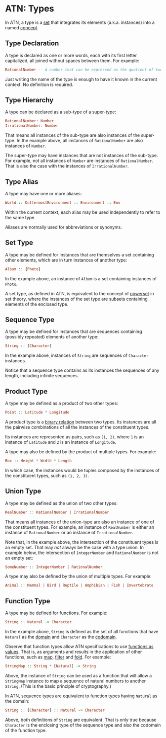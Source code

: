# ATN: Types

In ATN, a type is a [set](https://en.wikipedia.org/wiki/Set_(mathematics)) that integrates its elements (a.k.a. instances) into a named [concept](https://en.wikipedia.org/wiki/Concept).

## Type Declaration

A type is declared as one or more words, each with its first letter capitalized, all joined without spaces between them. For example:


```haskell
RationalNumber -- A number that can be expressed as the quotient of two integers.
```

Just writing the name of the type is enough to have it known in the current context. No definition is required.

## Type Hierarchy

A type can be declared as a sub-type of a super-type:

```haskell
RationalNumber: Number
IrrationalNumber: Number
```

That means all instances of the sub-type are also instances of the super-type. In the example above, all instances of `RationalNumber` are also instances of `Number`.

The super-type may have instances that are not instances of the sub-type. For example, not all instances of `Number` are instances of `RationalNumber`. That is also the case with the instances of `IrrationalNumber`.

## Type Alias

A type may have one or more aliases:

```haskell
World :: OuttermostEnvironment :: Environment :: Env
```

Within the current context, each alias may be used independently to refer to the same type.

Aliases are normally used for abbreviations or synonyms.

## Set Type

A type may be defined for instances that are themselves a set containing other elements, which are in turn instances of another type:

```haskell
Album :: {Photo}
```

In the example above, an instance of `Album` is a set containing instances of `Photo`.

A set type, as defined in ATN, is equivalent to the concept of [powerset](https://en.wikipedia.org/wiki/Power_set) in set theory, where the instances of the set type are subsets containing elements of the enclosed type.

## Sequence Type

A type may be defined for instances that are sequences containing (possibly repeated) elements of another type:

```haskell
String :: [Character]
```

In the example above, instances of `String` are sequences of `Character` instances.

Notice that a sequence type contains as its instances the sequences of any length, including infinite sequences.

## Product Type

A type may be defined as a product of two other types:

```haskell
Point :: Latitude * Longitude
```

A product type is a [binary relation](https://en.wikipedia.org/wiki/Binary_relation) between two types. Its instances are all the pairwise combinations of all the instances of the constituent types.

Its instances are represented as pairs, such as `(1, 2)`, where `1` is an instance of `Latitude` and `2` is an instance of `Longitude`.

A type may also be defined by the product of multiple types. For example:

```haskell
Box :: Height * Width * Length
```

In which case, the instances would be tuples composed by the instances of the constituent types, such as `(1, 2, 3)`.

## Union Type

A type may be defined as the union of two other types:

```haskell
RealNumber :: RationalNumber | IrrationalNumber
```

That means all instances of the union-type are also an instance of one of the constituent types. For example, an instance of `RealNumber` is either an instance of `RationalNumber` or an instance of `IrrationalNumber`.

Note that, in the example above, the intersection of the constituent types is an empty set. That may *not* always be the case with a type union. In example below, the intersection of `IntegerNumber` and `RationalNumber` is not an empty set:

```haskell
SomeNumber :: IntegerNumber | RationalNumber
```

A type may also be defined by the union of multiple types. For example:

```haskell
Animal :: Mammal | Bird | Reptile | Amphibian | Fish | Invertebrate
```

## Function Type

A type may be defined for functions. For example:

```haskell
String :: Natural -> Character
```

In the example above, `String` is defined as the set of all functions that have `Natural` as the [domain](https://en.wikipedia.org/wiki/Domain_of_a_function) and `Character` as the [codomain](https://en.wikipedia.org/wiki/Codomain).

Observe that function types allow ATN specifications to use [functions as values](https://en.wikipedia.org/wiki/Higher-order_function). That is, as arguments and results in the application of other functions, such as [map](https://en.wikipedia.org/wiki/Map_(higher-order_function)), [filter](https://en.wikipedia.org/wiki/Filter_(higher-order_function)) and [fold](https://en.wikipedia.org/wiki/Fold_(higher-order_function)). For example:

```haskell
StringMap :: String * [Natural] -> String
```

Above, the instance of `String` can be used as a function that will allow a `StringMap` instance to map a sequence of natural numbers to another `String`. (This is the basic principle of cryptography.)

In ATN, sequence types are equivalent to function types having `Natural` as the domain:

```haskell
String :: [Character] :: Natural -> Character
```

Above, both definitions of `String` are equivalent. That is only true because `Character` is the enclosing type of the sequence type and also the codomain of the function type.
